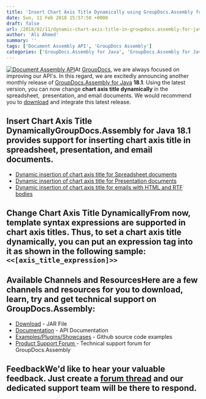 ```yaml
---
title: 'Insert Chart Axis Title Dynamically using GroupDocs.Assembly for Java 18.1'
date: Sun, 11 Feb 2018 15:57:50 +0000
draft: false
url: /2018/02/11/dynamic-chart-axis-title-in-groupdocs.assembly-for-java-18.1/
author: 'Ali Ahmed'
summary: ''
tags: ['Document Assembly API', 'GroupDocs Assembly']
categories: ['GroupDocs.Assembly for Java', 'GroupDocs.Assembly for Java Releases', 'GroupDocs.Assembly Product Family']
---
```


[![Document Assembly API](http://blog.groupdocs.com/wp-content/uploads/sites/4/2017/03/groupdocs-assembly-java-1.png)](https://www.groupdocs.com/products/assembly/java)At [GroupDocs](https://www.groupdocs.com/), we are always focused on improving our API's. In this regard, we are excitedly announcing another monthly release of [GroupDocs.Assembly for Java](https://products.groupdocs.com/assembly/java) **18.1**. Using the latest version, you can now change **chart axis title dynamically** in the spreadsheet,  presentation, and email documents. We would recommend you to [download](https://downloads.groupdocs.com/assembly/java) and integrate this latest release.

## Insert Chart Axis Title DynamicallyGroupDocs.Assembly for Java 18.1 provides support for inserting chart axis title in spreadsheet, presentation, and email documents.

*   [Dynamic insertion of chart axis title for Spreadsheet documents](https://docs.groupdocs.com/display/assemblyjava/Inserting+Chart+Axis+Title+Dynamically+in+Spreadsheet+Document)
*   [Dynamic insertion of chart axis title for Presentation documents](https://docs.groupdocs.com/display/assemblyjava/Inserting+Chart+Axis+Title+Dynamically+in+Presentation+Document)
*   [Dynamic insertion of chart axis title for emails with HTML and RTF bodies](https://docs.groupdocs.com/display/assemblyjava/Inserting+Chart+Axis+Title+Dynamically+in+Email+Document)

## Change Chart Axis Title DynamicallyFrom now, template syntax expressions are supported in chart axis titles. Thus, to set a chart axis title dynamically, you can put an expression tag into it as shown in the following sample: `<<[axis_title_expression]>>`

## Available Channels and ResourcesHere are a few channels and resources for you to download, learn, try and get technical support on GroupDocs.Assembly:

*   [Download](https://downloads.groupdocs.com/assembly/java "GroupDocs.Assembly for Java Downloads") - JAR File
*   [Documentation](https://docs.groupdocs.com/display/assemblyjava/Home "GroupDocs.Assembly for Java Documentation") - API Documentation
*   [Examples/Plugins/Showcases](https://github.com/groupdocs-assembly/GroupDocs.Assembly-for-Java "Document Generation for Java examples and showcases") - Github source code examples
*   [Product Support Forum ](https://forum.groupdocs.com/c/assembly "GroupDocs.Assembly for Java Support forum")\- Technical support forum for GroupDocs.Assembly

## FeedbackWe'd like to hear your valuable feedback. Just create a [forum thread](https://forum.groupdocs.com/c/assembly "Technical Support Forum") and our dedicated support team will be there to respond.





